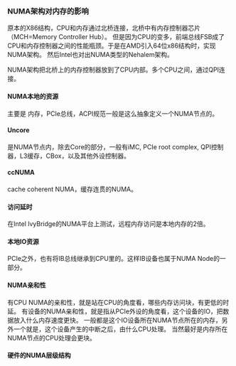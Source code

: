 ### NUMA架构对内存的影响
原本的X86结构，CPU和内存通过北桥连接，北桥中有内存控制器芯片（MCH=Memory Controller Hub）。
但是因为CPU的变多，前端总线FSB成了CPU和内存控制器之间的性能瓶颈。于是在AMD引入64位x86结构时，实现NUMA架构。
然后Intel也对出NUMA类型的Nehalem架构。

NUMA架构把北桥上的内存控制器放到了CPU内部。多个CPU之间，通过QPI连接。

#### NUMA本地的资源
主要是 内存，PCIe总线，ACPI规范一般是这么抽象定义一个NUMA节点的。

#### Uncore
是NUMA节点内，除去Core的部分，一般有iMC, PCIe root complex, QPI控制器，L3缓存，CBox，以及其他外设控制器。

#### ccNUMA
cache coherent NUMA，缓存连贯的NUMA。

#### 访问延时
在Intel lvyBridge的NUMA平台上测试，远程内存访问是本地内存的2倍。

#### 本地IO资源
PCIe之外，也有将IB总线继承到CPU里的。这样IB设备也属于NUMA Node的一部分。

#### NUMA亲和性
有CPU NUMA的亲和性，就是站在CPU的角度看，哪些内存访问块，有更低的时延。
有设备的NUMA亲和性，就是指从PCIe外设的角度看，这个设备的IO，把数据放入什么内存速度更快。
一般都是这个IO设备所在NUMA节点所在的内存，另外一个就是，这个设备产生的中断之后，由什么CPU处理。
当然最好是内存所在NUMA节点的CPU处理会更块。

#### 硬件的NUMA层级结构
